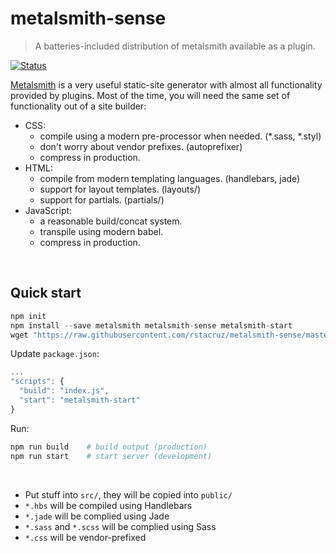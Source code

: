 # metalsmith-sense

> A batteries-included distribution of metalsmith available as a plugin.

[![Status](https://travis-ci.org/rstacruz/metalsmith-sense.svg?branch=master)](https://travis-ci.org/rstacruz/metalsmith-sense "See test builds")

[Metalsmith] is a very useful static-site generator with almost all functionality provided by plugins. Most of the time, you will need the same set of functionality out of a site builder:

* CSS:
  * compile using a modern pre-processor when needed. (*.sass, *.styl)
  * don't worry about vendor prefixes. (autoprefixer)
  * compress in production.
* HTML:
  * compile from modern templating languages. (handlebars, jade)
  * support for layout templates. (layouts/)
  * support for partials. (partials/)
* JavaScript:
  * a reasonable build/concat system.
  * transpile using modern babel.
  * compress in production.

<br>

## Quick start

```js
npm init
npm install --save metalsmith metalsmith-sense metalsmith-start
wget "https://raw.githubusercontent.com/rstacruz/metalsmith-sense/master/example/index.js" -O index.js
```

Update `package.json`:

```js
...
"scripts": {
  "build": "index.js",
  "start": "metalsmith-start"
}
```

Run:

``` sh
npm run build    # build output (production)
npm run start    # start server (development)
```

<br>

* Put stuff into `src/`, they will be copied into `public/`
* `*.hbs` will be compiled using Handlebars
* `*.jade` will be complied using Jade
* `*.sass` and `*.scss` will be complied using Sass
* `*.css` will be vendor-prefixed

[Metalsmith]: http://metalsmith.io/
